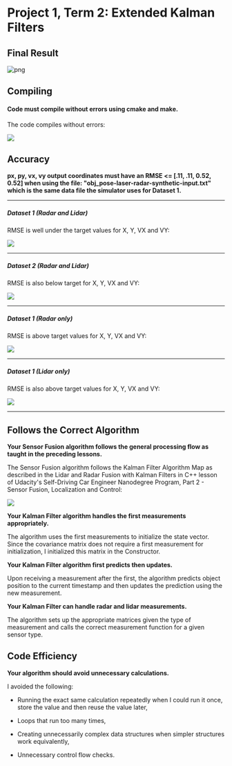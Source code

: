Project 1, Term 2: Extended Kalman Filters
=================================================

Final Result
--------------

![png](media/Results.gif)

Compiling
--------------

#### Code must compile without errors using cmake and make.

The code compiles without errors:

![](media/Compile.png)

Accuracy
--------------

**px, py, vx, vy output coordinates must have an RMSE \<= [.11, .11, 0.52, 0.52]
when using the file: "obj_pose-laser-radar-synthetic-input.txt" which is the
same data file the simulator uses for Dataset 1.**

-------
##### Dataset 1 (Radar and Lidar)
RMSE is well under the target values for X, Y, VX and VY:

![](media/RMSE1.png)

-------
##### Dataset 2 (Radar and Lidar)
RMSE is also below target for X, Y, VX and VY:

![](media/RMSE2.png)

-------
##### Dataset 1 (Radar only)
RMSE is above target values for X, Y, VX and VY:

![](media/RMSE1Radar.png)

-------
##### Dataset 1 (Lidar only)
RMSE is also above target values for X, Y, VX and VY:

![](media/RMSE1Lidar.png)

-----
Follows the Correct Algorithm
----------

**Your Sensor Fusion algorithm follows the general processing flow as taught in
the preceding lessons.**

The Sensor Fusion algorithm follows the Kalman Filter Algorithm Map as described in the Lidar and Radar Fusion with Kalman Filters in C++ lesson of Udacity's Self-Driving Car Engineer Nanodegree Program, Part 2 - Sensor Fusion, Localization and Control:

![](media/Framework.png)

**Your Kalman Filter algorithm handles the first measurements appropriately.**

The algorithm uses the first measurements to initialize the state vector. Since
the covariance matrix does not require a first measurement for initialization, I
initialized this matrix in the Constructor.

**Your Kalman Filter algorithm first predicts then updates.**

Upon receiving a measurement after the first, the algorithm predicts object position to the current timestamp and then updates the prediction using the new measurement.

**Your Kalman Filter can handle radar and lidar measurements.**

The algorithm sets up the appropriate matrices given the type of measurement and
calls the correct measurement function for a given sensor type.

Code Efficiency
----------

**Your algorithm should avoid unnecessary calculations.**

I avoided the following:

-   Running the exact same calculation repeatedly when I could run it once,
    store the value and then reuse the value later,

-   Loops that run too many times,

-   Creating unnecessarily complex data structures when simpler structures work
    equivalently,

-   Unnecessary control flow checks.
